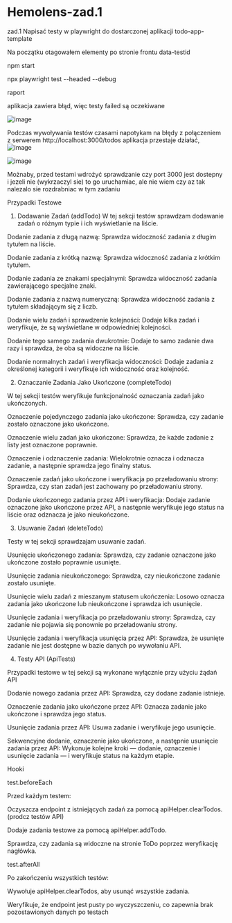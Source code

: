 # Hemolens-zad.1
zad.1 Napisać testy w playwright do dostarczonej aplikacji todo-app-template

Na początku otagowałem elementy po stronie frontu data-testid

npm start

npx playwright test --headed --debug

raport

aplikacja zawiera błąd, więc testy failed są oczekiwane

![image](https://github.com/user-attachments/assets/8f86788f-f968-4846-ba33-ad40479d4c27)

Podczas wywoływania testów czasami napotykam na błędy z połączeniem z serwerem http://localhost:3000/todos
aplikacja przestaje działać, ![image](https://github.com/user-attachments/assets/9977bb56-41ee-4d74-8a14-8ce5980b6874)

![image](https://github.com/user-attachments/assets/4eb144f2-0867-4e20-bd87-8f843ba6febc)


Możnaby, przed testami wdrożyć sprawdzanie czy port 3000 jest dostepny i jezeli nie (wykrzaczyl sie) to go uruchamiac,
ale nie wiem czy az tak nalezalo sie rozdrabniac w tym zadaniu




Przypadki Testowe
1. Dodawanie Zadań (addTodo)
W tej sekcji testów sprawdzam dodawanie zadań o różnym typie i ich wyświetlanie na liście.

Dodanie zadania z długą nazwą: Sprawdza widoczność zadania z długim tytułem na liście.

Dodanie zadania z krótką nazwą: Sprawdza widoczność zadania z krótkim tytułem.

Dodanie zadania ze znakami specjalnymi: Sprawdza widoczność zadania zawierającego specjalne znaki.

Dodanie zadania z nazwą numeryczną: Sprawdza widoczność zadania z tytułem składającym się z liczb.

Dodanie wielu zadań i sprawdzenie kolejności: Dodaje kilka zadań i weryfikuje, że są wyświetlane w odpowiedniej kolejności.

Dodanie tego samego zadania dwukrotnie: Dodaje to samo zadanie dwa razy i sprawdza, że oba są widoczne na liście.

Dodanie normalnych zadań i weryfikacja widoczności: Dodaje zadania z określonej kategorii i weryfikuje ich widoczność oraz kolejność.

2. Oznaczanie Zadania Jako Ukończone (completeTodo)
   
W tej sekcji testów weryfikuje funkcjonalność oznaczania zadań jako ukończonych.

Oznaczenie pojedynczego zadania jako ukończone: Sprawdza, czy zadanie zostało oznaczone jako ukończone.

Oznaczenie wielu zadań jako ukończone: Sprawdza, że każde zadanie z listy jest oznaczone poprawnie.

Oznaczenie i odznaczenie zadania: Wielokrotnie oznacza i odznacza zadanie, a następnie sprawdza jego finalny status.

Oznaczenie zadań jako ukończone i weryfikacja po przeładowaniu strony: Sprawdza, czy stan zadań jest zachowany po przeładowaniu strony.

Dodanie ukończonego zadania przez API i weryfikacja: Dodaje zadanie oznaczone jako ukończone przez API, a następnie weryfikuje jego status na liście oraz odznacza je jako nieukończone.

3. Usuwanie Zadań (deleteTodo)
   
Testy w tej sekcji sprawdzajam usuwanie zadań.

Usunięcie ukończonego zadania: Sprawdza, czy zadanie oznaczone jako ukończone zostało poprawnie usunięte.

Usunięcie zadania nieukończonego: Sprawdza, czy nieukończone zadanie zostało usunięte.

Usunięcie wielu zadań z mieszanym statusem ukończenia: Losowo oznacza zadania jako ukończone lub nieukończone i sprawdza ich usunięcie.

Usunięcie zadania i weryfikacja po przeładowaniu strony: Sprawdza, czy zadanie nie pojawia się ponownie po przeładowaniu strony.

Usunięcie zadania i weryfikacja usunięcia przez API: Sprawdza, że usunięte zadanie nie jest dostępne w bazie danych po wywołaniu API.

4. Testy API (ApiTests)
   
Przypadki testowe w tej sekcji są wykonane wyłącznie przy użyciu żądań API

Dodanie nowego zadania przez API: Sprawdza, czy dodane zadanie istnieje.

Oznaczenie zadania jako ukończone przez API: Oznacza zadanie jako ukończone i sprawdza jego status.

Usunięcie zadania przez API: Usuwa zadanie i weryfikuje jego usunięcie.

Sekwencyjne dodanie, oznaczenie jako ukończone, a następnie usunięcie zadania przez API: Wykonuje kolejne kroki — dodanie, oznaczenie i usunięcie zadania — i weryfikuje status na każdym etapie.


Hooki

test.beforeEach

Przed każdym testem:

Oczyszcza endpoint z istniejących zadań za pomocą apiHelper.clearTodos. (prodcz testów API)

Dodaje zadania testowe za pomocą apiHelper.addTodo.

Sprawdza, czy zadania są widoczne na stronie ToDo poprzez weryfikację nagłówka.

test.afterAll

Po zakończeniu wszystkich testów:

Wywołuje apiHelper.clearTodos, aby usunąć wszystkie zadania.

Weryfikuje, że endpoint jest pusty po wyczyszczeniu, co zapewnia brak pozostawionych danych po testach
